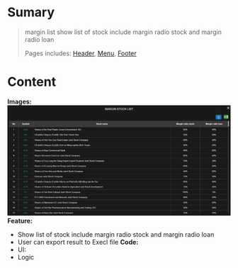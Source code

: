 # Sumary
> margin list show list of stock include margin radio stock and margin radio loan
> 
> Pages includes: [Header](../../Common%20UI/Header.md), [Menu](../../Common%20UI/Menu.md), [Footer](../../Common%20UI/Footer.md) 
# Content

**Images:**
![](images/Margin%20Stock%20List.png)
**Feature:**
- Show list of stock include margin radio stock and margin radio loan
- User can export result to Execl file
**Code:**
- UI:
- Logic